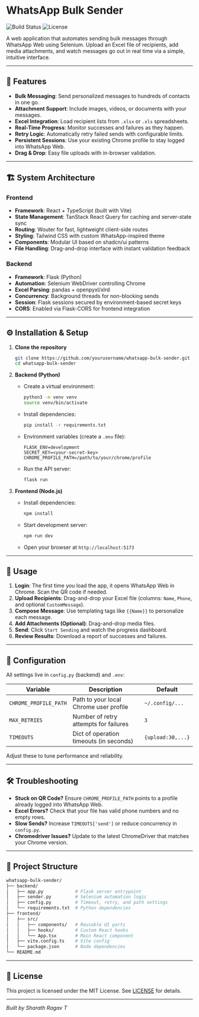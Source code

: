 # WhatsApp Bulk Sender

![Build Status](https://img.shields.io/badge/build-passing-brightgreen)
![License](https://img.shields.io/badge/license-MIT-blue)

A web application that automates sending bulk messages through WhatsApp Web using Selenium. Upload an Excel file of recipients, add media attachments, and watch messages go out in real time via a simple, intuitive interface.

---

## 🚀 Features

* **Bulk Messaging**: Send personalized messages to hundreds of contacts in one go.
* **Attachment Support**: Include images, videos, or documents with your messages.
* **Excel Integration**: Load recipient lists from `.xlsx` or `.xls` spreadsheets.
* **Real-Time Progress**: Monitor successes and failures as they happen.
* **Retry Logic**: Automatically retry failed sends with configurable limits.
* **Persistent Sessions**: Use your existing Chrome profile to stay logged into WhatsApp Web.
* **Drag & Drop**: Easy file uploads with in-browser validation.

---

## 🏗️ System Architecture

### Frontend

* **Framework**: React + TypeScript (built with Vite)
* **State Management**: TanStack React Query for caching and server-state sync
* **Routing**: Wouter for fast, lightweight client-side routes
* **Styling**: Tailwind CSS with custom WhatsApp-inspired theme
* **Components**: Modular UI based on shadcn/ui patterns
* **File Handling**: Drag-and-drop interface with instant validation feedback

### Backend

* **Framework**: Flask (Python)
* **Automation**: Selenium WebDriver controlling Chrome
* **Excel Parsing**: pandas + openpyxl/xlrd
* **Concurrency**: Background threads for non-blocking sends
* **Session**: Flask sessions secured by environment-based secret keys
* **CORS**: Enabled via Flask-CORS for frontend integration

---

## ⚙️ Installation & Setup

1. **Clone the repository**

   ```bash
   git clone https://github.com/yourusername/whatsapp-bulk-sender.git
   cd whatsapp-bulk-sender
   ```

2. **Backend (Python)**

   * Create a virtual environment:

     ```bash
     python3 -m venv venv
     source venv/bin/activate
     ```
   * Install dependencies:

     ```bash
     pip install -r requirements.txt
     ```
   * Environment variables (create a `.env` file):

     ```env
     FLASK_ENV=development
     SECRET_KEY=<your-secret-key>
     CHROME_PROFILE_PATH=/path/to/your/chrome/profile
     ```
   * Run the API server:

     ```bash
     flask run
     ```

3. **Frontend (Node.js)**

   * Install dependencies:

     ```bash
     npm install
     ```
   * Start development server:

     ```bash
     npm run dev
     ```
   * Open your browser at `http://localhost:5173`

---

## 📖 Usage

1. **Login**: The first time you load the app, it opens WhatsApp Web in Chrome. Scan the QR code if needed.
2. **Upload Recipients**: Drag-and-drop your Excel file (columns: `Name`, `Phone`, and optional `CustomMessage`).
3. **Compose Message**: Use templating tags like `{{Name}}` to personalize each message.
4. **Add Attachments (Optional)**: Drag-and-drop media files.
5. **Send**: Click `Start Sending` and watch the progress dashboard.
6. **Review Results**: Download a report of successes and failures.

---

## 🔧 Configuration

All settings live in `config.py` (backend) and `.env`:

| Variable              | Description                             | Default           |
| --------------------- | --------------------------------------- | ----------------- |
| `CHROME_PROFILE_PATH` | Path to your local Chrome user profile  | `~/.config/...`   |
| `MAX_RETRIES`         | Number of retry attempts for failures   | `3`               |
| `TIMEOUTS`            | Dict of operation timeouts (in seconds) | `{upload:30,...}` |

Adjust these to tune performance and reliability.

---

## 🛠️ Troubleshooting

* **Stuck on QR Code?** Ensure `CHROME_PROFILE_PATH` points to a profile already logged into WhatsApp Web.
* **Excel Errors?** Check that your file has valid phone numbers and no empty rows.
* **Slow Sends?** Increase `TIMEOUTS['send']` or reduce concurrency in `config.py`.
* **Chromedriver Issues?** Update to the latest ChromeDriver that matches your Chrome version.

---

## 📂 Project Structure

```bash
whatsapp-bulk-sender/
├── backend/
│   ├── app.py            # Flask server entrypoint
│   ├── sender.py         # Selenium automation logic
│   ├── config.py         # Timeout, retry, and path settings
│   └── requirements.txt  # Python dependencies
├── frontend/
│   ├── src/
│   │   ├── components/   # Reusable UI parts
│   │   ├── hooks/        # Custom React hooks
│   │   └── App.tsx       # Main React component
│   ├── vite.config.ts    # Vite config
│   └── package.json      # Node dependencies
└── README.md
```

---

## 📝 License

This project is licensed under the MIT License. See [LICENSE](LICENSE) for details.

---

*Built by Sharath Ragav T*
